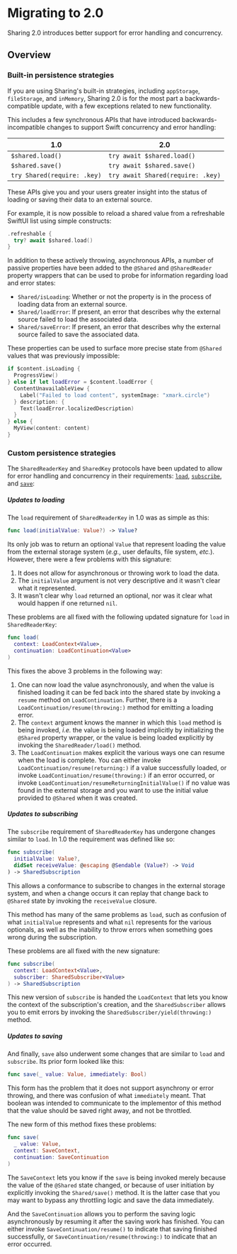 # Migrating to 2.0

Sharing 2.0 introduces better support for error handling and concurrency.

## Overview

### Built-in persistence strategies

If you are using Sharing's built-in strategies, including `appStorage`, `fileStorage`, and
`inMemory`, Sharing 2.0 is for the most part a backwards-compatible update, with a few exceptions
related to new functionality.

This includes a few synchronous APIs that have introduced backwards-incompatible changes to support
Swift concurrency and error handling:

| 1.0                         | 2.0                               |
| --------------------------- | --------------------------------- |
| `$shared.load()`            | `try await $shared.load()`        |
| `$shared.save()`            | `try await $shared.save()`        |
| `try Shared(require: .key)` | `try await Shared(require: .key)` |

These APIs give you and your users greater insight into the status of loading or saving their data
to an external source.

For example, it is now possible to reload a shared value from a refreshable SwiftUI list using
simple constructs:

```swift
.refreshable {
  try? await $shared.load()
}
```

In addition to these actively throwing, asynchronous APIs, a number of passive properties have been
added to the `@Shared` and `@SharedReader` property wrappers that can be used to probe for
information regarding load and error states:

  * ``Shared/isLoading``: Whether or not the property is in the process of loading data from an
    external source.
  * ``Shared/loadError``: If present, an error that describes why the external source failed to
    load the associated data.
  * ``Shared/saveError``: If present, an error that describes why the external source failed to
    save the associated data.

These properties can be used to surface more precise state from `@Shared` values that was previously
impossible:

```swift
if $content.isLoading {
  ProgressView()
} else if let loadError = $content.loadError {
  ContentUnavailableView {
    Label("Failed to load content", systemImage: "xmark.circle")
  } description: {
    Text(loadError.localizedDescription)
  }
} else {
  MyView(content: content)
}
```

### Custom persistence strategies

The ``SharedReaderKey`` and ``SharedKey`` protocols have been updated to allow for error handling
and concurrency in their requirements: [`load`](<doc:SharedReaderKey/load(context:continuation:)>), 
[`subscribe`](<doc:SharedReaderKey/subscribe(context:subscriber:)>), and 
[`save`](<doc:SharedKey/save(_:context:continuation:)>):

##### Updates to loading

The `load` requirement of ``SharedReaderKey`` in 1.0 was as simple as this:

```swift
func load(initialValue: Value?) -> Value?
```

Its only job was to return an optional `Value` that represent loading the value from the external
storage system (_e.g._, user defaults, file system, _etc._). However, there were a few problems with
this signature:

 1. It does not allow for asynchronous or throwing work to load the data.
 2. The `initialValue` argument is not very descriptive and it wasn't clear what it represented.
 3. It wasn't clear why `load` returned an optional, nor was it clear what would happen if one 
    returned `nil`.

These problems are all fixed with the following updated signature for `load` in ``SharedReaderKey``:

```swift
func load(
  context: LoadContext<Value>,
  continuation: LoadContinuation<Value>
)
```

This fixes the above 3 problems in the following way:

 1. One can now load the value asynchronously, and when the value is finished loading it can be
    fed back into the shared state by invoking a `resume` method on ``LoadContinuation``. Further,
    there is a ``LoadContinuation/resume(throwing:)`` method for emitting a loading error.
 2. The `context` argument knows the manner in which this `load` method is being invoked, _i.e._ the
    value is being loaded implicitly by initializing the `@Shared` property wrapper, or the value is
    being loaded explicitly by invoking the ``SharedReader/load()`` method.
 3. The ``LoadContinuation`` makes explicit the various ways one can resume when the load is 
    complete. You can either invoke ``LoadContinuation/resume(returning:)`` if a value successfully 
    loaded, or invoke ``LoadContinuation/resume(throwing:)`` if an error occurred, or invoke 
    ``LoadContinuation/resumeReturningInitialValue()`` if no value was found in the external storage
    and you want to use the initial value provided to `@Shared` when it was created.

##### Updates to subscribing

The `subscribe` requirement of ``SharedReaderKey`` has undergone changes similar to `load`. In 1.0
the requirement was defined like so:

```swift
func subscribe(
  initialValue: Value?, 
  didSet receiveValue: @escaping @Sendable (Value?) -> Void
) -> SharedSubscription
```

This allows a conformance to subscribe to changes in the external storage system, and when a change
occurs it can replay that change back to `@Shared` state by invoking the `receiveValue` closure.

This method has many of the same problems as `load`, such as confusion of what `initialValue`
represents and what `nil` represents for the various optionals, as well as the inability to throw
errors when something goes wrong during the subscription.

These problems are all fixed with the new signature:

```swift
func subscribe(
  context: LoadContext<Value>, 
  subscriber: SharedSubscriber<Value>
) -> SharedSubscription
```

This new version of `subscribe` is handed the ``LoadContext`` that lets you know the context of the
subscription's creation, and the ``SharedSubscriber`` allows you to emit errors by invoking the
``SharedSubscriber/yield(throwing:)`` method.

##### Updates to saving

And finally, `save` also underwent some changes that are similar to `load` and `subscribe`. Its
prior form looked like this:

```swift
func save(_ value: Value, immediately: Bool)
```

This form has the problem that it does not support asynchrony or error throwing, and there was 
confusion of what `immediately` meant. That boolean was intended to communicate to the implementor
of this method that the value should be saved right away, and not be throttled.

The new form of this method fixes these problems:

```swift
func save(
  _ value: Value,
  context: SaveContext,
  continuation: SaveContinuation
)
```

The ``SaveContext`` lets you know if the `save` is being invoked merely because the value of the
`@Shared` state changed, or because of user initiation by explicitly invoking the ``Shared/save()``
method. It is the latter case that you may want to bypass any throttling logic and save the data
immediately.

And the ``SaveContinuation`` allows you to perform the saving logic asynchronously by resuming it
after the saving work has finished. You can either invoke ``SaveContinuation/resume()`` to indicate
that saving finished successfully, or ``SaveContinuation/resume(throwing:)`` to indicate that an
error occurred.
